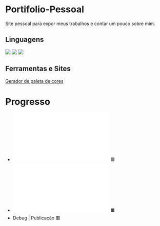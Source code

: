 # Portifolio-Pessoal
Site pessoal para expor meus trabalhos e contar um pouco sobre mim.

## Linguagens

<span> <img src="https://img.shields.io/badge/HTML5-E34F26?style=for-the-badge&logo=html5&logoColor=white"> </span>
<span> <img src="https://img.shields.io/badge/CSS3-1572B6?style=for-the-badge&logo=css3&logoColor=white"> </span>
<span> <img src="https://img.shields.io/badge/JavaScript-323330?style=for-the-badge&logo=javascript&logoColor=F7DF1E"> </span>

## Ferramentas e Sites

[Gerador de paleta de cores](https://huemint.com/)

# Progresso
<!-- 🟥 🟧 🟩 -->
* ![Design](Design.md) 🟩
* ![Desenvolvimento](Desenvolvimento.md) 🟧
* Debug | Publicação 🟥
